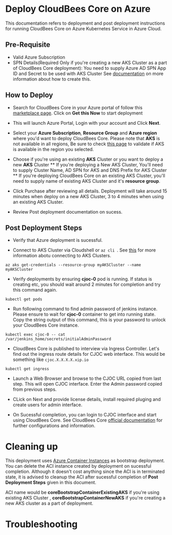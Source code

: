 # Deploy CloudBees Core on Azure
This documentation refers to deployment and post deployment instructions for running CloudBees Core on Azure Kubernetes Service in Azure Cloud. 

## Pre-Requisite
* Valid Azure Subscription
* SPN Details(Required Only if you're creating a new AKS Cluster as a part of CloudBees Core deployment): You need to supply Azure AD SPN App ID and Secret to be used with AKS Cluster See [documentation](https://docs.microsoft.com/en-us/azure/container-service/kubernetes/container-service-kubernetes-service-principal) on more information about how to create this. 

 
 
 ## How to Deploy

* Search for CloudBees Core in your Azure portal of follow this [marketplace page](https://azuremarketplace.microsoft.com/en-us/marketplace/apps/cloudbees.cloudbees-core-preview?tab=Overview). Click on **Get this Now** to start deployment

* This will launch Azure Portal, Login with your account and Click **Next**. 

* Select your **Azure Subscription**,  **Resource Group** and **Azure region** where you'd want to deploy CloudBees Core. Please note that **AKS** is not available in all regions, Be sure to check [this page](https://azure.microsoft.com/en-us/global-infrastructure/services/?products=kubernetes-service&regions=all) to validate if AKS is available in the region you selected.

* Choose if you're using an existing **AKS** Cluster or you want to deploy a new **AKS** Cluster
  ** If you're deploying a New AKS Cluster, You'll need to supply Cluster Name, AD SPN for AKS and DNS Prefix for AKS Cluster
  ** If you're deploying CloudBees Core on an existing AKS Cluster, you'll need to supply name of existing AKS Cluster and it's **resource group**.
  
* Click Purchase after reviewing all details. Deployment will take around 15 minutes when deploy on a new AKS Cluster, 3 to 4 minutes when using an existing AKS Cluster.

* Review Post deployment documentation on sucess. 



## Post Deployment Steps

* Verify that Azure deployment is sucessful. 

* Connect to AKS Cluster via Cloudshell or  ```az cli ```. See [this](https://docs.microsoft.com/en-us/azure/aks/kubernetes-walkthrough#connect-to-the-cluster) for more information abotu connecting to AKS Clusters. 
 ```
az aks get-credentials --resource-group myAKSCluster --name myAKSCluster
 ```
* Verify deployments by ensuring **cjoc-0** pod is running. If status is creating etc, you should wait around 2 minutes for completion and try this command again. 
 ```
kubectl get pods
 ```
* Run following command to find admin password of jenkins instance. Please ensure to wait for **cjoc-0** container to get into running state. Copy the string output of this command, this is your password to unlock your CloudBees Core instance. 
 ```
kubectl exec cjoc-0 -- cat /var/jenkins_home/secrets/initialAdminPassword
 ```
* CloudBees Core is published to interview via Ingress Controller. Let's find out the ingress route details for CJOC web interface. This would be something like  ```cjoc.X.X.X.X.xip.io ```

 ```
 kubectl get ingress
 ```
* Launch a Web Browser and browse to the CJOC URL copied from last step. This will open CJOC interface. Enter the Admin password copied from previous steps.

* CLick on Next and provide license details,  install required pluging and create users for admin interface. 

* On Sucessful completion, you can login to CJOC interface and start using CloudBees Core.  See CloudBees Core [official documentation](https://go.cloudbees.com/docs/cloudbees-core/cloud-intro/) for further configurations and information.


# Cleaning up 
This deployment uses [Azure Container Instances](https://azure.microsoft.com/en-us/pricing/details/container-instances/) as bootstrap deployment. You can delete the ACI instance created by deployment on sucessful completion. Although it doesn't cost anything since the ACI is in terminated state, it is advised to cleanup the ACI after sucessful completion of **Post Deployment Steps** given in this document.

ACI name would be **coreBootstrapContainerExistingAKS** if you're using existing AKS Cluster , **coreBootstrapContainerNewAKS** if you're creating a new AKS cluster as a part of deployment.

# Troubleshooting


 
